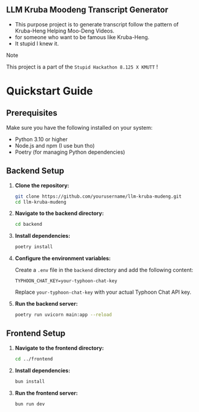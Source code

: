 ﻿## LLM Kruba Moodeng Transcript Generator

- This purpose project is to generate transcript follow the pattern of Kruba-Heng Helping Moo-Deng Videos.
- for someone who want to be famous like Kruba-Heng.
- It stupid I knew it.

> [!NOTE]
> This project  is a part of the `Stupid Hackathon 8.125 X KMUTT` !

# Quickstart Guide

## Prerequisites

Make sure you have the following installed on your system:

- Python 3.10 or higher
- Node.js and npm (I use bun tho)
- Poetry (for managing Python dependencies)

## Backend Setup

1. **Clone the repository:**

   ```sh
   git clone https://github.com/yourusername/llm-kruba-mudeng.git
   cd llm-kruba-mudeng
   ```
2. **Navigate to the backend directory:**

   ```sh
   cd backend
   ```
3. **Install dependencies:**

   ```sh
   poetry install
   ```
4. **Configure the environment variables:**

   Create a `.env` file in the `backend` directory and add the following content:

   ```properties
   TYPHOON_CHAT_KEY=your-typhoon-chat-key
   ```

   Replace `your-typhoon-chat-key` with your actual Typhoon Chat API key.
5. **Run the backend server:**

   ```sh
   poetry run uvicorn main:app --reload
   ```

## Frontend Setup

1. **Navigate to the frontend directory:**

   ```sh
   cd ../frontend
   ```
2. **Install dependencies:**

   ```sh
   bun install
   ```
3. **Run the frontend server:**

   ```sh
   bun run dev
   ```
